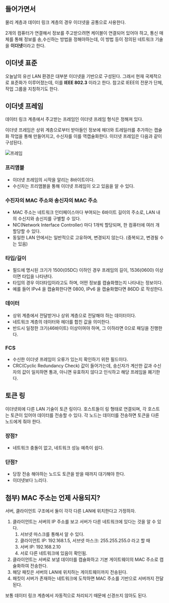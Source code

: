 ## 들어가면서
물리 계층과 데이터 링크 계층의 경우 이더넷을 공통으로 사용한다.

2개의 컴퓨터가 연결해서 정보를 주고받으려면 케이블이 연결되어 있어야 하고, 통신 매체를 통해 정보를 송,수신하는 방법을 정해야하는데, 이 방법 등이 정의된 네트워크 기술을 **이더넷**이라고 한다.

## 이더넷 표준

오늘날의 유선 LAN 환경은 대부분 이더넷을 기반으로 구성된다. 그래서 현재 국제적으로 표준화가 이루어졌는데, 이를 **IEEE 802.3** 이라고 한다. 참고로 IEEE의 전문가 단체, 작업 그룹을 지칭하기도 한다.

## 이더넷 프레임

데이터 링크 계층에서 주고받는 프레임인 이더넷 프레임 형식은 정해져 있다.

이더넷 프레임은 상위 계층으로부터 받아들인 정보에 헤더와 트레일러를 추가하는 캡슐화 작업을 통해 만들어지고, 수신자를 이를 역캡슐화한다. 이더넷 프레임은 다음과 같이 구성된다.

![프레임](https://github.com/user-attachments/assets/474a7634-e417-4509-9220-6b4c14e01f3e)

### 프리앰블

- 이더넷 프레임의 시작을 알리는 8바이트이다.
- 수신자는 프리앰블을 통해 이더넷 프레임이 오고 있음을 알 수 있다.

### 수진자의 MAC 주소와 송신자의 MAC 주소

- MAC 주소는 네트워크 인터페이스마다 부여되는 6바이트 길이의 주소로, LAN 내의 수신지와 송신지를 구별할 수 있다.
- NIC(Network Interface Controller) 마다 1개씩 할당되며, 한 컴퓨터에 여러 개 할당할 수 있다.
- 동일한 LAN 안에서는 일반적으로 고유하며, 변경되지 않는다. (중복되고, 변경될 수는 있음)

### 타입/길이

- 필드에 명시된 크기가 1500(05DC) 이하인 경우 프레임의 길이, 1536(0600) 이상이면 타입을 나타낸다.
- 타입의 경우 이더타입이라고도 하며, 어떤 정보를 캡슐화했는지 나타내는 정보이다.
- 예를 들어 IPv4 을 캡슐화한다면 0800, IPv6 을 캡슐화했다면 86DD 로 작성한다.

### 데이터

- 상위 계층에서 전달받거나 상위 계층으로 전달해야 하는 데이터이다.
- 네트워크 계층의 데이터와 헤더를 합친 값을 의미한다.
- 반드시 일정한 크기(46바이트) 이상이여야 하며, 그 이하라면 0으로 패딩을 진행한다.

### FCS

- 수신한 이더넷 프레임이 오류가 있는지 확인하기 위한 필드이다.
- CRC(Cyclic Redundancy Check) 값이 들어가는데, 송신자가 계산한 값과 수신자의 값이 일치하면 통과, 아니면 유효하지 않다고 인식하고 해당 프레임을 폐기한다.

## 토큰 링

이더넷외에 다른 LAN 기술이 토큰 링이다. 호스트들이 링 형태로 연결되며, 각 호스트는 토큰이 있어야 데이터를 전송할 수 있다. 각 노드는 데이터를 전송하면 토큰을 다른 노드에게 줘야 한다.

### 장점?

- 네트워크 충돌이 없고, 네트워크 성능 예측이 쉽다.

### 단점?

- 당장 전송 해야하는 노드도 토큰을 받을 때까지 대기해야 한다.
- 이더넷보다 느리다.

## 첨부) MAC 주소는 언제 사용되지?

서버, 클라이언트 구조에서 둘이 각각 다른 LAN에 위치한다고 가정하자.

1. 클라이언트는 서버의 IP 주소를 보고 서버가 다른 네트워크에 있다는 것을 알 수 있다.
    1. 서브넷 마스크를 통해서 알 수 있다.
    2. 클라이언트 IP: 192.168.1.5, 서브넷 마스크: 255.255.255.0 라고 할 때
    3. 서버 IP: 192.168.2.10
    4. 서로 다른 네트워크에 있음이 확인됨.
2. 클라이언트는 서버로 보낼 데이터를 캡슐화하고 기본 게이트웨이의 MAC 주소로 캡슐화하여 전송한다.
3. 해당 패킷은 서버의 LAN에 위치하는 게이트웨이까지 전송된다.
4. 패킷이 서버가 존재하는 네트워크에 도착하면 MAC 주소를 기반으로 서버까지 전달된다.

보통 데이터 링크 계층에서 자동적으로 처리되기 때문에 신경쓰지 않아도 된다.
